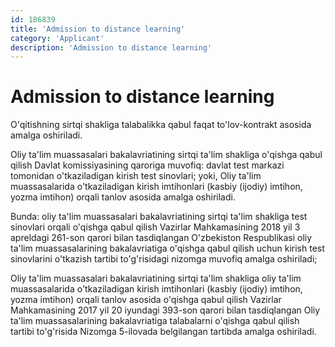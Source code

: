 ```yaml
---
id: 186839
title: 'Admission to distance learning'
category: 'Applicant'
description: 'Admission to distance learning'
---
```


# Admission to distance learning

O'qitishning sirtqi shakliga talabalikka qabul faqat to'lov-kontrakt asosida amalga oshiriladi.

Oliy ta'lim muassasalari bakalavriatining sirtqi ta'lim shakliga o'qishga qabul qilish Davlat komissiyasining qaroriga muvofiq: davlat test markazi tomonidan o'tkaziladigan kirish test sinovlari; yoki, Oliy ta'lim muassasalarida o'tkaziladigan kirish imtihonlari (kasbiy (ijodiy) imtihon, yozma imtihon) orqali tanlov asosida amalga oshiriladi.

Bunda: oliy ta'lim muassasalari bakalavriatining sirtqi ta'lim shakliga test sinovlari orqali o'qishga qabul qilish Vazirlar Mahkamasining 2018 yil 3 apreldagi 261-son qarori bilan tasdiqlangan O'zbekiston Respublikasi oliy ta'lim muassasalarining bakalavriatiga o'qishga qabul qilish uchun kirish test sinovlarini o'tkazish tartibi to'g'risidagi nizomga muvofiq amalga oshiriladi;

Oliy ta'lim muassasalari bakalavriatining sirtqi ta'lim shakliga oliy ta'lim muassasalarida o'tkaziladigan kirish imtihonlari (kasbiy (ijodiy) imtihon, yozma imtihon) orqali tanlov asosida o'qishga qabul qilish Vazirlar Mahkamasining 2017 yil 20 iyundagi 393-son qarori bilan tasdiqlangan Oliy ta'lim muassasalarining bakalavriatiga talabalarni o'qishga qabul qilish tartibi to'g'risida Nizomga 5-ilovada belgilangan tartibda amalga oshiriladi.
